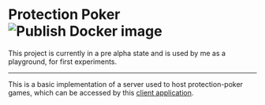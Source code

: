 # Protection Poker ![Publish Docker image](https://github.com/janniclas/protection-poker-backend/workflows/Publish%20Docker%20image/badge.svg)


This project is currently in a pre alpha state and is used by me as a playground, for first experiments. 

---
This is a basic implementation of a server used to host protection-poker games, which can be accessed by this [client application](https://github.com/janniclas/protection-poker).


